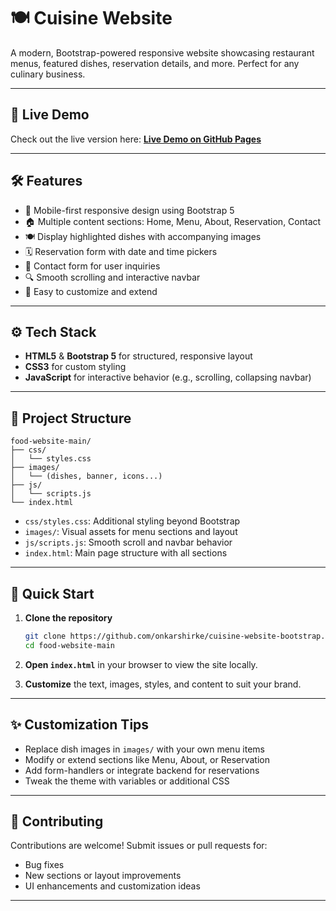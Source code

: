 # 🍽️ Cuisine Website

A modern, Bootstrap-powered responsive website showcasing restaurant menus, featured dishes, reservation details, and more. Perfect for any culinary business.

---

## 🧭 Live Demo

Check out the live version here:
**[Live Demo on GitHub Pages](https://onkarshirke.github.io/cuisine-website-bootstrap/food-website-main)**

---

## 🛠️ Features

* 📱 Mobile-first responsive design using Bootstrap 5
* 🏠 Multiple content sections: Home, Menu, About, Reservation, Contact
* 🍽️ Display highlighted dishes with accompanying images
* 🗓️ Reservation form with date and time pickers
* 📧 Contact form for user inquiries
* 🔍 Smooth scrolling and interactive navbar
* 🎨 Easy to customize and extend

---

## ⚙️ Tech Stack

* **HTML5** & **Bootstrap 5** for structured, responsive layout
* **CSS3** for custom styling
* **JavaScript** for interactive behavior (e.g., scrolling, collapsing navbar)

---

## 📂 Project Structure

```
food-website-main/
├── css/
│   └── styles.css
├── images/
│   └── (dishes, banner, icons...)
├── js/
│   └── scripts.js
└── index.html
```

* `css/styles.css`: Additional styling beyond Bootstrap
* `images/`: Visual assets for menu sections and layout
* `js/scripts.js`: Smooth scroll and navbar behavior
* `index.html`: Main page structure with all sections

---

## 🚀 Quick Start

1. **Clone the repository**

   ```bash
   git clone https://github.com/onkarshirke/cuisine-website-bootstrap.git
   cd food-website-main
   ```
2. **Open `index.html`** in your browser to view the site locally.
3. **Customize** the text, images, styles, and content to suit your brand.

---

## ✨ Customization Tips

* Replace dish images in `images/` with your own menu items
* Modify or extend sections like Menu, About, or Reservation
* Add form-handlers or integrate backend for reservations
* Tweak the theme with variables or additional CSS

---

## 🤝 Contributing

Contributions are welcome!
Submit issues or pull requests for:

* Bug fixes
* New sections or layout improvements
* UI enhancements and customization ideas

---

